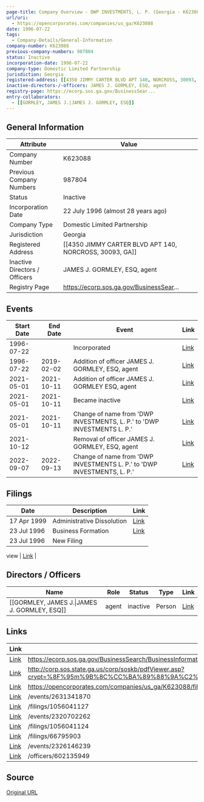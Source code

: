 ```yaml
---
page-title: Company Overview - DWP INVESTMENTS, L. P. (Georgia - K623088)
url/uri:
  - https://opencorporates.com/companies/us_ga/K623088
date: 1996-07-22
tags:
  - Company-Details/General-Information
company-number: K623088
previous-company-numbers: 987804
status: Inactive
incorporation-date: 1996-07-22
company-type: Domestic Limited Partnership
jurisdiction: Georgia
registered-address: [[4350 JIMMY CARTER BLVD APT 140, NORCROSS, 30093, GA]]
inactive-directors-/-officers: JAMES J. GORMLEY, ESQ, agent
registry-page: https://ecorp.sos.ga.gov/BusinessSear...
entry-collaborators:
  - [[GORMLEY, JAMES J.|JAMES J. GORMLEY, ESQ]]
---
```


## General Information
| Attribute          | Value                                       |
|--------------------|---------------------------------------------|
| Company Number     | K623088                                     |
| Previous Company Numbers | 987804                                      |
| Status             | Inactive                                    |
| Incorporation Date | 22 July 1996 (almost 28 years ago)          |
| Company Type       | Domestic Limited Partnership                |
| Jurisdiction       | Georgia                                     |
| Registered Address | [[4350 JIMMY CARTER BLVD APT 140, NORCROSS, 30093, GA]] |
| Inactive Directors / Officers | JAMES J. GORMLEY, ESQ, agent                |
| Registry Page      | https://ecorp.sos.ga.gov/BusinessSear...    |

## Events

| Start Date | End Date   | Event                                                   | Link |
|------------|------------|-------------------------------------------------------|------|
| 1996-07-22 |            | Incorporated                                            | [Link](https://opencorporates.com/events/978096953) |
| 1996-07-22 | 2019-02-02 | Addition of officer JAMES J. GORMLEY, ESQ, agent        | [Link](https://opencorporates.com/events/978096902) |
| 2021-05-01 | 2021-10-11 | Addition of officer JAMES J. GORMLEY ESQ, agent         | [Link](https://opencorporates.com/events/2320702292) |
| 2021-05-01 | 2021-10-11 | Became inactive                                         | [Link](https://opencorporates.com/events/2320702262) |
| 2021-05-01 | 2021-10-11 | Change of name from 'DWP INVESTMENTS, L. P.' to 'DWP INVESTMENTS L. P.' | [Link](https://opencorporates.com/events/2320702268) |
| 2021-10-12 |            | Removal of officer JAMES J. GORMLEY, ESQ, agent         | [Link](https://opencorporates.com/events/2326146239) |
| 2022-09-07 | 2022-09-13 | Change of name from 'DWP INVESTMENTS L. P.' to 'DWP INVESTMENTS, L. P.' | [Link](https://opencorporates.com/events/2631341870) |

## Filings
| Date        | Description                    | Link |
|-------------|--------------------------------|-------|
| 17 Apr 1999 | Administrative Dissolution     | [Link](https://opencorporates.com/filings/1056041127) |
| 23 Jul 1996 | Business Formation             | [Link](https://opencorporates.com/filings/1056041124) |
| 23 Jul 1996 | New Filing

view               | [Link](https://opencorporates.com/filings/66795903) |

## Directors / Officers
| Name                 | Role            | Status     | Type        | Link |
|----------------------|-----------------|------------|-------------|------|
| [[GORMLEY, JAMES J.\|JAMES J. GORMLEY, ESQ]] | agent           | inactive   | Person      | [Link](https://opencorporates.com/officers/602135949) |

## Links
| Link   | url                            
|--------|--------------------------------|
| [Link](https://ecorp.sos.ga.gov/BusinessSearch/BusinessInformation?businessId=987771&businessType=Domestic%20Limited%20Partnership&fromSearch=True) |https://ecorp.sos.ga.gov/BusinessSearch/BusinessInformation?businessId=987771&businessType=Domestic%20Limited%20Partnership&fromSearch=True|
| [Link](http://corp.sos.state.ga.us/corp/soskb/pdfViewer.asp?crypt=%8F%95m%9B%8C%CC%BA%89%88%9A%C2%A8%C2%A1%B7%CE%AF%BC%96%97%A4V%7B%C7%97%A9%9A%92%98%B2hVx%5CTW%90j%86%5C%7F%A2%A4%A1%97%AF%C1%B7%9Di%B4%95f%9Cv%84%89%94%A6%ABo%8A%8C%98ku%9Cu%8FV%60%8An%84Sk%A2%80e%5Bq%81y%99%AD%7D%9E%B9%A7%A9%9D%ABx%87%96%A9%9D%B6z%BE%98%BA%A7qnT%88%A8%D0%B3%BE%89%B4%9Dpo) |http://corp.sos.state.ga.us/corp/soskb/pdfViewer.asp?crypt=%8F%95m%9B%8C%CC%BA%89%88%9A%C2%A8%C2%A1%B7%CE%AF%BC%96%97%A4V%7B%C7%97%A9%9A%92%98%B2hVx%5CTW%90j%86%5C%7F%A2%A4%A1%97%AF%C1%B7%9Di%B4%95f%9Cv%84%89%94%A6%ABo%8A%8C%98ku%9Cu%8FV%60%8An%84Sk%A2%80e%5Bq%81y%99%AD%7D%9E%B9%A7%A9%9D%ABx%87%96%A9%9D%B6z%BE%98%BA%A7qnT%88%A8%D0%B3%BE%89%B4%9Dpo|
| [Link](https://opencorporates.com/companies/us_ga/K623088/filings) |https://opencorporates.com/companies/us_ga/K623088/filings|
| [Link](/events/2631341870) |/events/2631341870            |
| [Link](/filings/1056041127) |/filings/1056041127           |
| [Link](/events/2320702262) |/events/2320702262            |
| [Link](/filings/1056041124) |/filings/1056041124           |
| [Link](/filings/66795903) |/filings/66795903             |
| [Link](/events/2326146239) |/events/2326146239            |
| [Link](/officers/602135949) |/officers/602135949           |

## Source
[Original URL](https://opencorporates.com/companies/us_ga/K623088)
